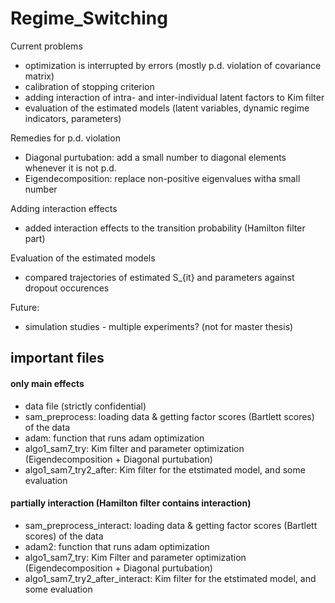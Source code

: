 # Regime_Switching

Current problems
- optimization is interrupted by errors (mostly p.d. violation of covariance matrix)
- calibration of stopping criterion
- adding interaction of intra- and inter-individual latent factors to Kim filter
- evaluation of the estimated models (latent variables, dynamic regime indicators, parameters)

Remedies for p.d. violation
- Diagonal purtubation: add a small number to diagonal elements whenever it is not p.d.
- Eigendecomposition: replace non-positive eigenvalues witha small number 

Adding interaction effects
- added interaction effects to the transition probability (Hamilton filter part)

Evaluation of the estimated models
- compared trajectories of estimated S_{it} and parameters against dropout occurences

Future:
- simulation studies - multiple experiments? (not for master thesis)

## important files
#### only main effects
- data file (strictly confidential)
- sam_preprocess: loading data & getting factor scores (Bartlett scores) of the data
- adam: function that runs adam optimization
- algo1_sam7_try: Kim filter and parameter optimization (Eigendecomposition + Diagonal purtubation)
- algo1_sam7_try2_after: Kim filter for the etstimated model, and some evaluation

#### partially interaction (Hamilton filter contains interaction)
- sam_preprocess_interact: loading data & getting factor scores (Bartlett scores) of the data
- adam2: function that runs adam optimization
- algo1_sam7_try: Kim Filter and parameter optimization (Eigendecomposition + Diagonal purtubation)
- algo1_sam7_try2_after_interact: Kim filter for the etstimated model, and some evaluation
